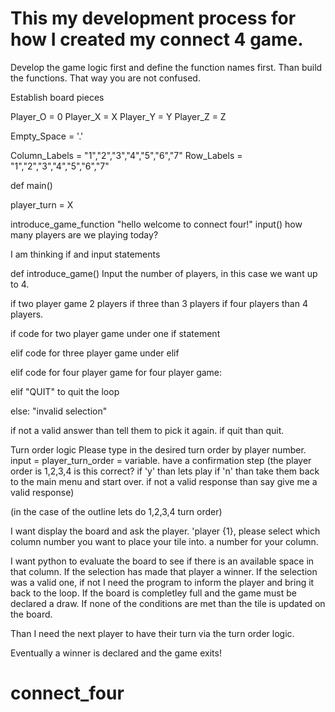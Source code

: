 # This my development process for how I created my connect 4 game.

Develop the game logic first and define the function names first. Than build the functions.
That way you are not confused.

Establish board pieces

Player_O = 0
Player_X = X
Player_Y = Y
Player_Z = Z

Empty_Space = '.'

Column_Labels = "1","2","3","4","5","6","7"
Row_Labels = "1","2","3","4","5","6","7"

def main()

player_turn = X

introduce_game_function
"hello welcome to connect four!"
input() how many players are we playing today?

I am thinking if and input statements

def introduce_game()
Input the number of players, in this case we want up to 4.

if two player game 2 players if three than 3 players if four players than 4 players.

if code for two player game under one if statement

elif code for three player game under elif 

elif code for four player game for four player game: 

elif "QUIT" to quit the loop

else: "invalid selection"


if not a valid answer than tell them to pick it again.
if quit than quit.

Turn order logic
Please type in the desired turn order by player number.
input = player_turn_order = variable.
have a confirmation step (the player order is 1,2,3,4 is this correct? if 'y' than lets play if 'n'
than take them back to the main menu and start over. if not a valid response than say give me a valid response)

(in the case of the outline lets do 1,2,3,4 turn order)

I want display the board and ask the player.
'player {1}, please select which column number you want to place your tile into.
a number for your column.

I want python to evaluate the board to see if there is an available space in that column.
If the selection has made that player a winner.
If the selection was a valid one, if not I need the program to inform the player and bring it back to the loop.
If the board is completley full and the game must be declared a draw.
If none of the conditions are met than the tile is updated on the board.

Than I need the next player to have their turn via the turn order logic.

Eventually a winner is declared and the game exits!
# connect_four
